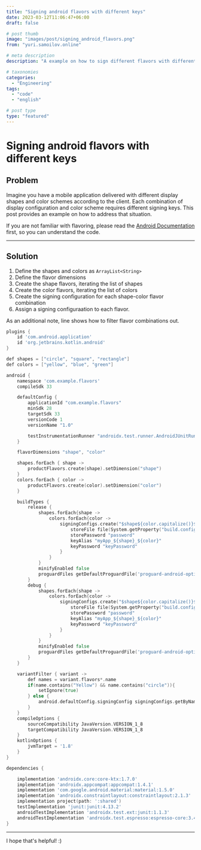 ```yaml
---
title: "Signing android flavors with different keys"
date: 2023-03-12T11:06:47+06:00
draft: false

# post thumb
image: "images/post/signing_android_flavors.png"
from: "yuri.samoilov.online"

# meta description
description: "A example on how to sign different flavors with different keys"

# taxonomies
categories: 
  - "Engineering"
tags:
  - "code"
  - "english"

# post type
type: "featured"
---
```


# Signing android flavors with different keys

## Problem

Imagine you have a mobile application delivered with different display shapes and color schemes according to the client.
Each combination of display configuration and color scheme requires different signing keys. This post provides an
 example on how to address that situation.

If you are not familiar with flavoring, please read the
[Android Documentation](https://developer.android.com/studio/build/build-variants#product-flavors) first, so you can
understand the code.

<hr>

## Solution

1. Define the shapes and colors as `ArrayList<String>`
2. Define the flavor dimensions
3. Create the shape flavors, iterating the list of shapes
4. Create the color flavors, iterating the list of colors
5. Create the signing configuration for each shape-color flavor combination
6. Assign a signing configuraation to each flavor. 

As an additional note, line shows how to filter flavor combinations out.


```go {linenos=table,style=syntax.css,linenostart=1}
plugins {
    id 'com.android.application'
    id 'org.jetbrains.kotlin.android'
}

def shapes = ["circle", "square", "rectangle"]
def colors = ["yellow", "blue", "green"]

android {
    namespace 'com.example.flavors'
    compileSdk 33

    defaultConfig {
        applicationId "com.example.flavors"
        minSdk 28
        targetSdk 33
        versionCode 1
        versionName "1.0"

        testInstrumentationRunner "androidx.test.runner.AndroidJUnitRunner"
    }

    flavorDimensions "shape", "color"

    shapes.forEach { shape ->
        productFlavors.create(shape).setDimension("shape")
    }
    colors.forEach { color ->
        productFlavors.create(color).setDimension("color")
    }

    buildTypes {
        release {
            shapes.forEach{shape ->
                colors.forEach{color ->
                    signingConfigs.create("$shape${color.capitalize()}${name.capitalize()}"){
                        storeFile file(System.getProperty("build.configRoot") + "/keystores/myApp_${shape}_${color}_$name.p12")
                        storePassword "password"
                        keyAlias "myApp_${shape}_${color}"
                        keyPassword "keyPassword"
                    }
                }
            }
            minifyEnabled false
            proguardFiles getDefaultProguardFile('proguard-android-optimize.txt'), 'proguard-rules.pro'
        }
        debug {
            shapes.forEach{shape ->
                colors.forEach{color ->
                    signingConfigs.create("$shape${color.capitalize()}${name.capitalize()}"){
                        storeFile file(System.getProperty("build.configRoot") + "/keystores/myApp_${shape}_${color}_$name.p12")
                        storePassword "password"
                        keyAlias "myApp_${shape}_${color}"
                        keyPassword "keyPassword"
                    }
                }
            }
            minifyEnabled false
            proguardFiles getDefaultProguardFile('proguard-android-optimize.txt'), 'proguard-rules.pro'
        }
    }

    variantFilter { variant ->
        def names = variant.flavors*.name
        if(name.contains("Yellow") && name.contains("circle")){
            setIgnore(true)
        } else {
            android.defaultConfig.signingConfig signingConfigs.getByName("${variant.name}")
        }
    }
    compileOptions {
        sourceCompatibility JavaVersion.VERSION_1_8
        targetCompatibility JavaVersion.VERSION_1_8
    }
    kotlinOptions {
        jvmTarget = '1.8'
    }
}

dependencies {

    implementation 'androidx.core:core-ktx:1.7.0'
    implementation 'androidx.appcompat:appcompat:1.4.1'
    implementation 'com.google.android.material:material:1.5.0'
    implementation 'androidx.constraintlayout:constraintlayout:2.1.3'
    implementation project(path: ':shared')
    testImplementation 'junit:junit:4.13.2'
    androidTestImplementation 'androidx.test.ext:junit:1.1.3'
    androidTestImplementation 'androidx.test.espresso:espresso-core:3.4.0'
}
```
 
<hr>

I hope that's helpful! :) 

